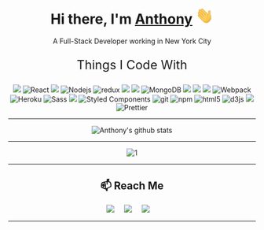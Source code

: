 <h1 align="center">Hi there, I'm <a href="https://github.com/Anthony-E-Cruz/Anthony-E-Cruz" target="_blank">Anthony</a> <img
src="images/Hi.gif" height="35" /></h1>
<p align="center">A Full-Stack Developer working in New York City</p>
<p align="center" style="font-size:25px">Things I Code With</p>
<p align="center">
  <img src="https://img.shields.io/badge/javascript%20-%23323330.svg?&style=flat-square&logo=webpack&logoColor=white"/>
  <img alt="React" src="https://img.shields.io/badge/-React-45b8d8?style=flat-square&logo=react&logoColor=white" />
  <img src="https://img.shields.io/badge/express.js%20-%23404d59.svg?style=flat-square&logo=webpack&logoColor=white"/>
  <img alt="Nodejs" src="https://img.shields.io/badge/-Nodejs-43853d?style=flat-square&logo=Node.js&logoColor=white" />
  <img alt="redux" src="https://img.shields.io/badge/-Redux-764ABC?style=flat-square&logo=redux&logoColor=white" />
  <img src="https://img.shields.io/badge/ruby-%23CC342D.svg?&style=flat-square&logo=webpack&logoColor=white"/>
  <img src="https://img.shields.io/badge/rails%20-%23CC0000.svg?&style=flat-square&logo=webpack&logoColor=white"/>
  <img alt="MongoDB" src="https://img.shields.io/badge/-MongoDB-13aa52?style=flat-square&logo=mongodb&logoColor=white" />
  <img src="https://img.shields.io/badge/AWS%20-%23FF9900.svg?&style=flat-square&logo=webpack&logoColor=white"/>
  <img src="https://img.shields.io/badge/git%20-%23F05033.svg?&style=flat-square&logo=webpack&logoColor=white"/>
  <img src="https://img.shields.io/badge/github%20-%23121011.svg?&style=flat-square&logo=webpack&logoColor=white"/>
  <img alt="Webpack" src="https://img.shields.io/badge/-Webpack-8DD6F9?style=flat-square&logo=webpack&logoColor=white" /> 
  <img alt="Heroku" src="https://img.shields.io/badge/-Heroku-430098?style=flat-square&logo=heroku&logoColor=white" />
  
  <img alt="Sass" src="https://img.shields.io/badge/-Sass-CC6699?style=flat-square&logo=sass&logoColor=white" />
  <img src="https://img.shields.io/badge/css3%20-%231572B6.svg?&style=flat-square&logo=webpack&logoColor=white"/>
  <img alt="Styled Components" src="https://img.shields.io/badge/-Styled_Components-db7092?style=flat-square&logo=styled-components&logoColor=white" />
  <img alt="git" src="https://img.shields.io/badge/-Git-F05032?style=flat-square&logo=git&logoColor=white" />
  <img alt="npm" src="https://img.shields.io/badge/-NPM-CB3837?style=flat-square&logo=npm&logoColor=white" />
  <img alt="html5" src="https://img.shields.io/badge/-HTML5-E34F26?style=flat-square&logo=html5&logoColor=white" />
  <img alt="d3js" src="https://img.shields.io/badge/-D3.js-F9A03C?style=flat-square&logo=d3.js&logoColor=white" />
  <img src ="https://img.shields.io/badge/postgres-%23316192.svg?&style=flat-square&logo=webpack&logoColor=white"/>
  <img alt="Prettier" src="https://img.shields.io/badge/-Prettier-F7B93E?style=flat-square&logo=prettier&logoColor=white" />
  

  <hr>
  <div align="center">

  ![Anthony's github stats](https://github-readme-stats.vercel.app/api?username=anthony-e-cruz)
  
  </div>
  <hr>
  <div align="center">

   ![1](https://github-readme-stats.vercel.app/api/top-langs/?username=anthony-e-cruz&theme=blue-green)
  
  </div>
</p>

<hr>

<h2 align="center">📫  Reach Me</h2>
<p align="center">
  <a target="_blank"href="https://www.linkedin.com/in/anthonyecruz/"><img src="https://img.shields.io/badge/linkedin-%230077B5.svg?&style=for-the-badge&logo=linkedin&logoColor=white" /></a>&nbsp;&nbsp;&nbsp;&nbsp;
  <a target="_blank"href="https://twitter.com/AECNYC1"><img src="https://img.shields.io/badge/twitter-%231DA1F2.svg?&style=for-the-badge&logo=twitter&logoColor=white" /></a>&nbsp;&nbsp;&nbsp;&nbsp;
  <a href="mailto:anthonyecruz@gmail.com?subject=Hello%20Anthony,%20From%20Github"><img src="https://img.shields.io/badge/gmail-%23D14836.svg?&style=for-the-badge&logo=gmail&logoColor=white" /></a>&nbsp;&nbsp;&nbsp;&nbsp;
</p>

<hr>
